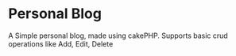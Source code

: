 # Personal Blog

A Simple personal blog, made using cakePHP.
Supports basic crud operations like Add, Edit, Delete
